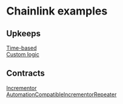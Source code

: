 # Chainlink examples

## Upkeeps

[Time-based](https://automation.chain.link/goerli/42721136799795118891959312729949661075402891764712145911907262881508000035955)  
[Custom logic](https://automation.chain.link/goerli/90603820001867833713326869186598106573355098591144744245318811417267532727918)

## Contracts

[Incrementor](https://goerli.etherscan.io/address/0x7f40e232439245C046eF0DbAAfD97aBEB6c5829F)  
[AutomationCompatibleIncrementorRepeater](https://goerli.etherscan.io/address/0x3f0Cb6Bbfc4C9b3f56d2f15c7Ad23b8B99cd44Cd)
